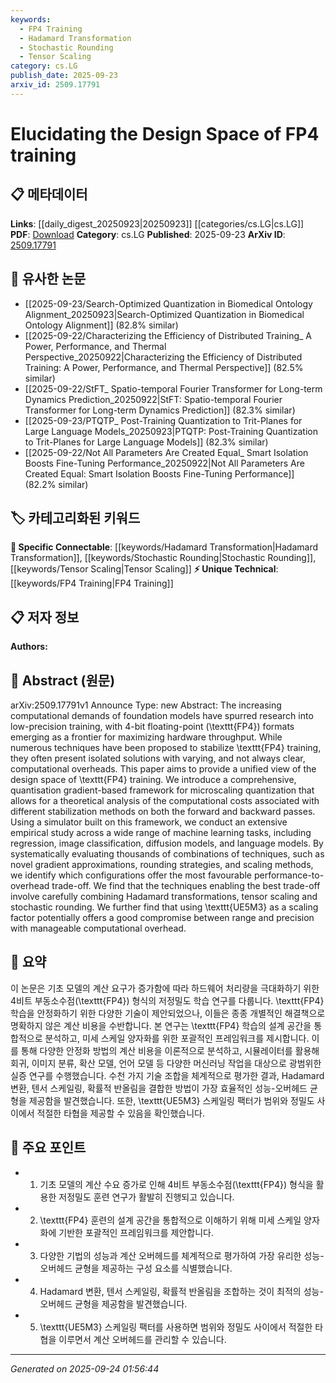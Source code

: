 ```yaml
---
keywords:
  - FP4 Training
  - Hadamard Transformation
  - Stochastic Rounding
  - Tensor Scaling
category: cs.LG
publish_date: 2025-09-23
arxiv_id: 2509.17791
---
```


<!-- KEYWORD_LINKING_METADATA:
{
  "processed_timestamp": "2025-09-24T01:56:44.490275",
  "vocabulary_version": "1.0",
  "selected_keywords": [
    "FP4 Training",
    "Hadamard Transformation",
    "Stochastic Rounding",
    "Tensor Scaling"
  ],
  "rejected_keywords": [],
  "similarity_scores": {
    "FP4 Training": 0.78,
    "Hadamard Transformation": 0.75,
    "Stochastic Rounding": 0.8,
    "Tensor Scaling": 0.77
  },
  "extraction_method": "AI_prompt_based",
  "budget_applied": true,
  "candidates_json": {
    "candidates": [
      {
        "surface": "FP4 training",
        "canonical": "FP4 Training",
        "aliases": [
          "4-bit Floating Point Training"
        ],
        "category": "unique_technical",
        "rationale": "FP4 Training is a distinct topic within low-precision training, offering unique insights into computational efficiency.",
        "novelty_score": 0.75,
        "connectivity_score": 0.65,
        "specificity_score": 0.85,
        "link_intent_score": 0.78
      },
      {
        "surface": "Hadamard transformations",
        "canonical": "Hadamard Transformation",
        "aliases": [
          "Hadamard Transform"
        ],
        "category": "specific_connectable",
        "rationale": "Hadamard transformations are crucial for optimizing computational efficiency in FP4 training.",
        "novelty_score": 0.6,
        "connectivity_score": 0.7,
        "specificity_score": 0.8,
        "link_intent_score": 0.75
      },
      {
        "surface": "stochastic rounding",
        "canonical": "Stochastic Rounding",
        "aliases": [
          "Randomized Rounding"
        ],
        "category": "specific_connectable",
        "rationale": "Stochastic rounding is a key technique for stabilizing low-precision training, enhancing model performance.",
        "novelty_score": 0.55,
        "connectivity_score": 0.78,
        "specificity_score": 0.72,
        "link_intent_score": 0.8
      },
      {
        "surface": "tensor scaling",
        "canonical": "Tensor Scaling",
        "aliases": [
          "Scaling of Tensors"
        ],
        "category": "specific_connectable",
        "rationale": "Tensor scaling is integral to managing precision and computational overhead in FP4 training.",
        "novelty_score": 0.58,
        "connectivity_score": 0.75,
        "specificity_score": 0.78,
        "link_intent_score": 0.77
      }
    ],
    "ban_list_suggestions": [
      "foundation models",
      "computational overheads"
    ]
  },
  "decisions": [
    {
      "candidate_surface": "FP4 training",
      "resolved_canonical": "FP4 Training",
      "decision": "linked",
      "scores": {
        "novelty": 0.75,
        "connectivity": 0.65,
        "specificity": 0.85,
        "link_intent": 0.78
      }
    },
    {
      "candidate_surface": "Hadamard transformations",
      "resolved_canonical": "Hadamard Transformation",
      "decision": "linked",
      "scores": {
        "novelty": 0.6,
        "connectivity": 0.7,
        "specificity": 0.8,
        "link_intent": 0.75
      }
    },
    {
      "candidate_surface": "stochastic rounding",
      "resolved_canonical": "Stochastic Rounding",
      "decision": "linked",
      "scores": {
        "novelty": 0.55,
        "connectivity": 0.78,
        "specificity": 0.72,
        "link_intent": 0.8
      }
    },
    {
      "candidate_surface": "tensor scaling",
      "resolved_canonical": "Tensor Scaling",
      "decision": "linked",
      "scores": {
        "novelty": 0.58,
        "connectivity": 0.75,
        "specificity": 0.78,
        "link_intent": 0.77
      }
    }
  ]
}
-->

# Elucidating the Design Space of FP4 training

## 📋 메타데이터

**Links**: [[daily_digest_20250923|20250923]] [[categories/cs.LG|cs.LG]]
**PDF**: [Download](https://arxiv.org/pdf/2509.17791.pdf)
**Category**: cs.LG
**Published**: 2025-09-23
**ArXiv ID**: [2509.17791](https://arxiv.org/abs/2509.17791)

## 🔗 유사한 논문
- [[2025-09-23/Search-Optimized Quantization in Biomedical Ontology Alignment_20250923|Search-Optimized Quantization in Biomedical Ontology Alignment]] (82.8% similar)
- [[2025-09-22/Characterizing the Efficiency of Distributed Training_ A Power, Performance, and Thermal Perspective_20250922|Characterizing the Efficiency of Distributed Training: A Power, Performance, and Thermal Perspective]] (82.5% similar)
- [[2025-09-22/StFT_ Spatio-temporal Fourier Transformer for Long-term Dynamics Prediction_20250922|StFT: Spatio-temporal Fourier Transformer for Long-term Dynamics Prediction]] (82.3% similar)
- [[2025-09-23/PTQTP_ Post-Training Quantization to Trit-Planes for Large Language Models_20250923|PTQTP: Post-Training Quantization to Trit-Planes for Large Language Models]] (82.3% similar)
- [[2025-09-22/Not All Parameters Are Created Equal_ Smart Isolation Boosts Fine-Tuning Performance_20250922|Not All Parameters Are Created Equal: Smart Isolation Boosts Fine-Tuning Performance]] (82.2% similar)

## 🏷️ 카테고리화된 키워드
**🔗 Specific Connectable**: [[keywords/Hadamard Transformation|Hadamard Transformation]], [[keywords/Stochastic Rounding|Stochastic Rounding]], [[keywords/Tensor Scaling|Tensor Scaling]]
**⚡ Unique Technical**: [[keywords/FP4 Training|FP4 Training]]

## 📋 저자 정보

**Authors:** 

## 📄 Abstract (원문)

arXiv:2509.17791v1 Announce Type: new 
Abstract: The increasing computational demands of foundation models have spurred research into low-precision training, with 4-bit floating-point (\texttt{FP4}) formats emerging as a frontier for maximizing hardware throughput. While numerous techniques have been proposed to stabilize \texttt{FP4} training, they often present isolated solutions with varying, and not always clear, computational overheads. This paper aims to provide a unified view of the design space of \texttt{FP4} training. We introduce a comprehensive, quantisation gradient-based framework for microscaling quantization that allows for a theoretical analysis of the computational costs associated with different stabilization methods on both the forward and backward passes. Using a simulator built on this framework, we conduct an extensive empirical study across a wide range of machine learning tasks, including regression, image classification, diffusion models, and language models. By systematically evaluating thousands of combinations of techniques, such as novel gradient approximations, rounding strategies, and scaling methods, we identify which configurations offer the most favourable performance-to-overhead trade-off. We find that the techniques enabling the best trade-off involve carefully combining Hadamard transformations, tensor scaling and stochastic rounding. We further find that using \texttt{UE5M3} as a scaling factor potentially offers a good compromise between range and precision with manageable computational overhead.

## 📝 요약

이 논문은 기초 모델의 계산 요구가 증가함에 따라 하드웨어 처리량을 극대화하기 위한 4비트 부동소수점(\texttt{FP4}) 형식의 저정밀도 학습 연구를 다룹니다. \texttt{FP4} 학습을 안정화하기 위한 다양한 기술이 제안되었으나, 이들은 종종 개별적인 해결책으로 명확하지 않은 계산 비용을 수반합니다. 본 연구는 \texttt{FP4} 학습의 설계 공간을 통합적으로 분석하고, 미세 스케일 양자화를 위한 포괄적인 프레임워크를 제시합니다. 이를 통해 다양한 안정화 방법의 계산 비용을 이론적으로 분석하고, 시뮬레이터를 활용해 회귀, 이미지 분류, 확산 모델, 언어 모델 등 다양한 머신러닝 작업을 대상으로 광범위한 실증 연구를 수행했습니다. 수천 가지 기술 조합을 체계적으로 평가한 결과, Hadamard 변환, 텐서 스케일링, 확률적 반올림을 결합한 방법이 가장 효율적인 성능-오버헤드 균형을 제공함을 발견했습니다. 또한, \texttt{UE5M3} 스케일링 팩터가 범위와 정밀도 사이에서 적절한 타협을 제공할 수 있음을 확인했습니다.

## 🎯 주요 포인트

- 1. 기초 모델의 계산 수요 증가로 인해 4비트 부동소수점(\texttt{FP4}) 형식을 활용한 저정밀도 훈련 연구가 활발히 진행되고 있습니다.
- 2. \texttt{FP4} 훈련의 설계 공간을 통합적으로 이해하기 위해 미세 스케일 양자화에 기반한 포괄적인 프레임워크를 제안합니다.
- 3. 다양한 기법의 성능과 계산 오버헤드를 체계적으로 평가하여 가장 유리한 성능-오버헤드 균형을 제공하는 구성 요소를 식별했습니다.
- 4. Hadamard 변환, 텐서 스케일링, 확률적 반올림을 조합하는 것이 최적의 성능-오버헤드 균형을 제공함을 발견했습니다.
- 5. \texttt{UE5M3} 스케일링 팩터를 사용하면 범위와 정밀도 사이에서 적절한 타협을 이루면서 계산 오버헤드를 관리할 수 있습니다.


---

*Generated on 2025-09-24 01:56:44*